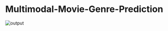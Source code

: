 # Multimodal-Movie-Genre-Prediction
![output](https://user-images.githubusercontent.com/46279921/131023535-b4d474f6-18c1-4301-ac2c-aba96843f1e3.gif)
